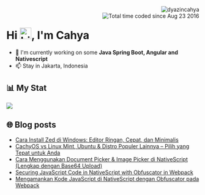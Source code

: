 <img align="right" src="https://komarev.com/ghpvc/?username=dyazincahya" alt="dyazincahya" /><br/>
<img src="https://wakatime.com/badge/user/fd321787-7d82-4766-b987-60584327310e.svg" alt="Total time coded since Aug 23 2016" align="right" />

<h1>Hi <img src="https://user-images.githubusercontent.com/1303154/88677602-1635ba80-d120-11ea-84d8-d263ba5fc3c0.gif" width="30" alt="hi">, I'm Cahya</h1>

- 🏢 I'm currently working on some **Java Spring Boot, Angular and Nativescript**
- 📫 Stay in Jakarta, Indonesia


## 📊 My Stat
<!-- img src="https://github-readme-stats.vercel.app/api?username=dyazincahya&show_icons=true"-->
<img src="https://github-readme-stats.vercel.app/api/wakatime?username=dyazincahya&layout=compact">
<!--img src="https://github-readme-stats.vercel.app/api/top-langs/?username=dyazincahya&layout=compact"-->
<!--img src="https://github-profile-summary-cards.vercel.app/api/cards/repos-per-language?username=dyazincahya"-->


## 🌐 Blog posts
<!-- BLOG-POST-LIST:START -->
- [Cara Install Zed di Windows: Editor Ringan, Cepat, dan Minimalis](https://www.kang-cahya.com/2025/09/cara-install-zed-di-windows-editor.html)
- [CachyOS vs Linux Mint, Ubuntu &amp; Distro Populer Lainnya – Pilih yang Tepat untuk Anda](https://www.kang-cahya.com/2025/09/cachyos-vs-linux-mint-ubuntu-distro.html)
- [Cara Menggunakan Document Picker &amp; Image Picker di NativeScript &lpar;Lengkap dengan Base64 Upload&rpar;](https://www.kang-cahya.com/2025/08/cara-menggunakan-document-picker-image.html)
- [Securing JavaScript Code in NativeScript with Obfuscator in Webpack](https://www.kang-cahya.com/2025/07/securing-javascript-code-in.html)
- [Mengamankan Kode JavaScript di NativeScript dengan Obfuscator pada Webpack](https://www.kang-cahya.com/2025/07/mengamankan-kode-javascript-di.html)
<!-- BLOG-POST-LIST:END -->
